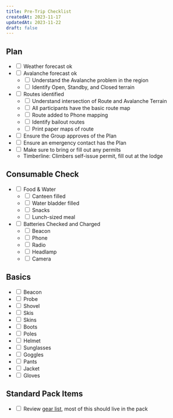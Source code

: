 ```yaml
---
title: Pre-Trip Checklist
createdAt: 2023-11-17
updatedAt: 2023-11-22
draft: false
---
```

## Plan
- <input type="checkbox"> Weather forecast ok
- <input type="checkbox"> Avalanche forecast ok
    - <input type="checkbox"> Understand the Avalanche problem in the region
    - <input type="checkbox"> Identify Open, Standby, and Closed terrain
- <input type="checkbox"> Routes identified
    - <input type="checkbox"> Understand intersection of Route and Avalanche Terrain
    - <input type="checkbox"> All participants have the basic route map
    - <input type="checkbox"> Route added to Phone mapping
    - <input type="checkbox"> Identify bailout routes
    - <input type="checkbox"> Print paper maps of route
- <input type="checkbox"> Ensure the Group approves of the Plan
- <input type="checkbox"> Ensure an emergency contact has the Plan
- <input type="checkbox"> Make sure to bring or fill out any permits
    - Timberline: Climbers self-issue permit, fill out at the lodge

## Consumable Check
- <input type="checkbox"> Food & Water
    - <input type="checkbox"> Canteen filled
    - <input type="checkbox"> Water bladder filled
    - <input type="checkbox"> Snacks
    - <input type="checkbox"> Lunch-sized meal
- <input type="checkbox"> Batteries Checked and Charged
    - <input type="checkbox"> Beacon
    - <input type="checkbox"> Phone
    - <input type="checkbox"> Radio
    - <input type="checkbox"> Headlamp
    - <input type="checkbox"> Camera

## Basics
- <input type="checkbox"> Beacon
- <input type="checkbox"> Probe
- <input type="checkbox"> Shovel
- <input type="checkbox"> Skis
- <input type="checkbox"> Skins
- <input type="checkbox"> Boots
- <input type="checkbox"> Poles
- <input type="checkbox"> Helmet
- <input type="checkbox"> Sunglasses
- <input type="checkbox"> Goggles
- <input type="checkbox"> Pants
- <input type="checkbox"> Jacket
- <input type="checkbox"> Gloves

## Standard Pack Items
- <input type="checkbox"> Review [gear list](https://cliftbar.site/ski/2023-11-13_BackcountrySkiGearList.html), most of this should live in the pack
